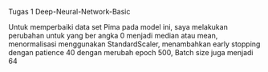 Tugas 1  Deep-Neural-Network-Basic


Untuk memperbaiki data set Pima pada model ini, saya melakukan perubahan untuk yang ber angka 0 menjadi median atau mean, menormalisasi menggunakan StandardScaler, menambahkan early stopping dengan patience 40 dengan merubah epoch 500, Batch size juga menjadi 64
